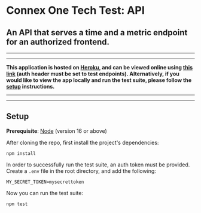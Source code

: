 # Connex One Tech Test: API

## An API that serves a time and a metric endpoint for an authorized frontend.

---

---

**This application is hosted on [Heroku](https://dashboard.heroku.com), and can be viewed online using [this link](https://limitless-coast-44176.herokuapp.com/) (auth header must be set to test endpoints). Alternatively, if you would like to view the app locally and run the test suite, please follow the [setup](#setup) instructions.**

---

---

## Setup

**Prerequisite**: [Node](https://nodejs.org/en/) (version 16 or above)

After cloning the repo, first install the project's dependencies:

`npm install`

In order to successfully run the test suite, an auth token must be provided. Create a `.env` file in the root directory, and add the following:

`MY_SECRET_TOKEN=mysecrettoken`

Now you can run the test suite:

`npm test`
